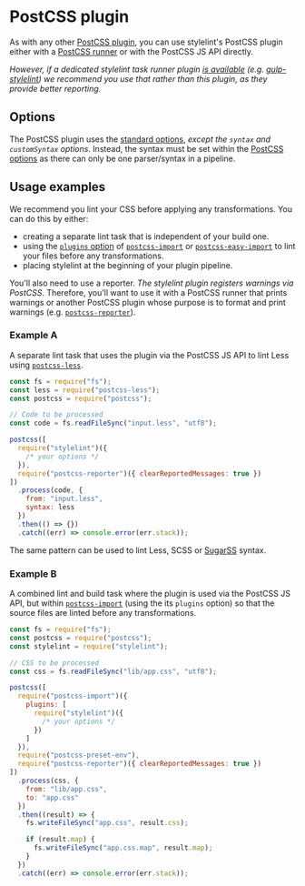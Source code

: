 # PostCSS plugin

As with any other [PostCSS plugin](https://github.com/postcss/postcss#plugins), you can use stylelint's PostCSS plugin either with a [PostCSS runner](https://github.com/postcss/postcss#runners) or with the PostCSS JS API directly.

_However, if a dedicated stylelint task runner plugin [is available](../integrations/task-runner.md) (e.g. [gulp-stylelint](https://github.com/olegskl/gulp-stylelint)) we recommend you use that rather than this plugin, as they provide better reporting._

## Options

The PostCSS plugin uses the [standard options](options.md), _except the `syntax` and `customSyntax` options_. Instead, the syntax must be set within the [PostCSS options](https://github.com/postcss/postcss#options) as there can only be one parser/syntax in a pipeline.

## Usage examples

We recommend you lint your CSS before applying any transformations. You can do this by either:

- creating a separate lint task that is independent of your build one.
- using the [`plugins` option](https://github.com/postcss/postcss-import#plugins) of [`postcss-import`](https://github.com/postcss/postcss-import) or [`postcss-easy-import`](https://github.com/TrySound/postcss-easy-import) to lint your files before any transformations.
- placing stylelint at the beginning of your plugin pipeline.

You'll also need to use a reporter. _The stylelint plugin registers warnings via PostCSS_. Therefore, you'll want to use it with a PostCSS runner that prints warnings or another PostCSS plugin whose purpose is to format and print warnings (e.g. [`postcss-reporter`](https://github.com/postcss/postcss-reporter)).

### Example A

A separate lint task that uses the plugin via the PostCSS JS API to lint Less using [`postcss-less`](https://github.com/shellscape/postcss-less).

```js
const fs = require("fs");
const less = require("postcss-less");
const postcss = require("postcss");

// Code to be processed
const code = fs.readFileSync("input.less", "utf8");

postcss([
  require("stylelint")({
    /* your options */
  }),
  require("postcss-reporter")({ clearReportedMessages: true })
])
  .process(code, {
    from: "input.less",
    syntax: less
  })
  .then(() => {})
  .catch((err) => console.error(err.stack));
```

The same pattern can be used to lint Less, SCSS or [SugarSS](https://github.com/postcss/sugarss) syntax.

### Example B

A combined lint and build task where the plugin is used via the PostCSS JS API, but within [`postcss-import`](https://github.com/postcss/postcss-import) (using the its `plugins` option) so that the source files are linted before any transformations.

```js
const fs = require("fs");
const postcss = require("postcss");
const stylelint = require("stylelint");

// CSS to be processed
const css = fs.readFileSync("lib/app.css", "utf8");

postcss([
  require("postcss-import")({
    plugins: [
      require("stylelint")({
        /* your options */
      })
    ]
  }),
  require("postcss-preset-env"),
  require("postcss-reporter")({ clearReportedMessages: true })
])
  .process(css, {
    from: "lib/app.css",
    to: "app.css"
  })
  .then((result) => {
    fs.writeFileSync("app.css", result.css);

    if (result.map) {
      fs.writeFileSync("app.css.map", result.map);
    }
  })
  .catch((err) => console.error(err.stack));
```
